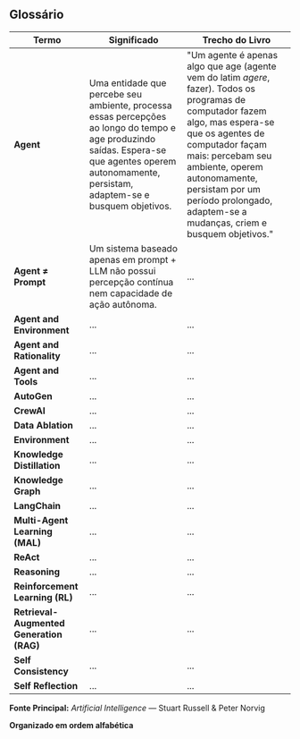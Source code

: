## Glossário


| **Termo**       | **Significado**                                                                                                                                                                                                                              | **Trecho do Livro** |
|----------------|----------------------------------------------------------------------------------------------------------------------------------------------------------------------------------------------------------------------------------------------|---------------------|
| **Agent**      | Uma entidade que percebe seu ambiente, processa essas percepções ao longo do tempo e age produzindo saídas. Espera-se que agentes operem autonomamente, persistam, adaptem-se e busquem objetivos.                                          | "Um agente é apenas algo que age (agente vem do latim *agere*, fazer). Todos os programas de computador fazem algo, mas espera-se que os agentes de computador façam mais: percebam seu ambiente, operem autonomamente, persistam por um período prolongado, adaptem-se a mudanças, criem e busquem objetivos." |
| **Agent ≠ Prompt** | Um sistema baseado apenas em prompt + LLM não possui percepção contínua nem capacidade de ação autônoma.                                                                                                                              | ...                 |
| **Agent and Environment** | ...                                                                                                                                                                                                                             | ...                 |
| **Agent and Rationality** | ...                                                                                                                                                                                                                             | ...                 |
| **Agent and Tools** | ...                                                                                                                                                                                                                                  | ...                 |
| **AutoGen** | ...                                                                                                                                                                                                                                             | ...                 |
| **CrewAI** | ...                                                                                                                                                                                                                                              | ...                 |
| **Data Ablation** | ...                                                                                                                                                                                                                                      | ...                 |
| **Environment** | ...                                                                                                                                                                                                                                        | ...                 |
| **Knowledge Distillation** | ...                                                                                                                                                                                                                            | ...                 |
| **Knowledge Graph** | ...                                                                                                                                                                                                                                    | ...                 |
| **LangChain** | ...                                                                                                                                                                                                                                          | ...                 |
| **Multi-Agent Learning (MAL)** | ...                                                                                                                                                                                                                         | ...                 |
| **ReAct** | ...                                                                                                                                                                                                                                               | ...                 |
| **Reasoning** | ...                                                                                                                                                                                                                                           | ...                 |
| **Reinforcement Learning (RL)** | ...                                                                                                                                                                                                                        | ...                 |
| **Retrieval-Augmented Generation (RAG)** | ...                                                                                                                                                                                                         | ...                 |
| **Self Consistency** | ...                                                                                                                                                                                                                                    | ...                 |
| **Self Reflection** | ...                                                                                                                                                                                                                                     | ...                 |

**Fonte Principal:** *Artificial Intelligence* — Stuart Russell & Peter Norvig<br>

**Organizado em ordem alfabética**
